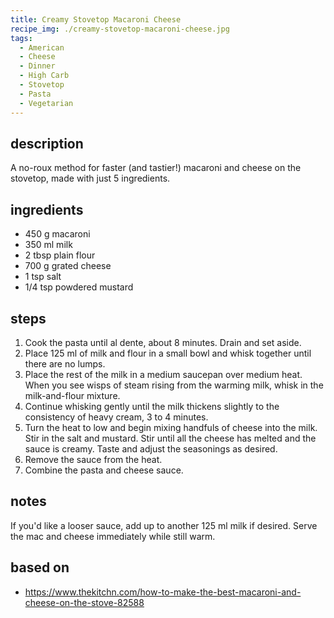 ```yaml
---
title: Creamy Stovetop Macaroni Cheese
recipe_img: ./creamy-stovetop-macaroni-cheese.jpg
tags:
  - American
  - Cheese
  - Dinner
  - High Carb
  - Stovetop
  - Pasta
  - Vegetarian
---
```


## description

A no-roux method for faster (and tastier!) macaroni and cheese on the stovetop, made with just 5 ingredients.

## ingredients

- 450 g macaroni
- 350 ml milk
- 2 tbsp plain flour
- 700 g grated cheese
- 1 tsp salt
- 1/4 tsp powdered mustard

## steps

1. Cook the pasta until al dente, about 8 minutes. Drain and set aside.
2. Place 125 ml of milk and flour in a small bowl and whisk together until there are no lumps.
3. Place the rest of the milk in a medium saucepan over medium heat. When you see wisps of steam rising from the warming milk, whisk in the milk-and-flour mixture.
4. Continue whisking gently until the milk thickens slightly to the consistency of heavy cream, 3 to 4 minutes.
5. Turn the heat to low and begin mixing handfuls of cheese into the milk. Stir in the salt and mustard. Stir until all the cheese has melted and the sauce is creamy. Taste and adjust the seasonings as desired.
6. Remove the sauce from the heat.
7. Combine the pasta and cheese sauce.

## notes

If you'd like a looser sauce, add up to another 125 ml milk if desired. Serve the mac and cheese immediately while still warm.

## based on

- https://www.thekitchn.com/how-to-make-the-best-macaroni-and-cheese-on-the-stove-82588
